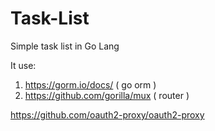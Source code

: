 # Task-List

Simple task list in Go Lang

It use:

1. https://gorm.io/docs/ ( go orm )
2. https://github.com/gorilla/mux ( router )


https://github.com/oauth2-proxy/oauth2-proxy